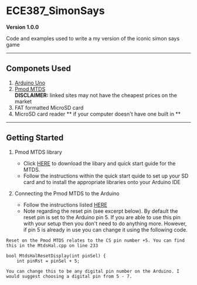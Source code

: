 # ECE387_SimonSays

**Version 1.0.0**

Code and examples used to write a my version of the iconic simon says game

---

## Componets Used

1. [Arduino Uno](https://store.arduino.cc/usa/arduino-uno-rev3)
2. [Pmod MTDS](https://store.digilentinc.com/pmod-mtds-multi-touch-display-system/)  
   **DISCLAIMER:** linked sites may not have the cheapest prices on the market
3. FAT formatted MicroSD card
4. MicroSD card reader ** if your computer doesn't have one built in **
---

## Getting Started

1. Pmod MTDS library 
   * Click [HERE](https://reference.digilentinc.com/reference/software/mtds/start) to download the libary and quick start guide for the MTDS.
   * Follow the instructions within the quick start quide to set up your SD card and to install the appropriate libraries onto your Arduino IDE

2. Connecting the Pmod MTDS to the Arduino  
   * Follow the instructions listed [HERE](https://forum.digilentinc.com/topic/9302-how-to-connect-a-pmod-mtds-to-an-arduino-uno/)  
   * Note regarding the reset pin (see excerpt below). By default the reset pin is set to the Arduino pin 5. If you are able to   use this pin with your setup then you don't need to do anything more. However, if pin 5 is already in use you can change it   using the following code.  
```
Reset on the Pmod MTDS relates to the CS pin number +5. You can find this in the MtdsHal.cpp on line 233  

bool MtdsHalResetDisplay(int pinSel) {
    int pinRst = pinSel + 5;

You can change this to be any digital pin number on the Arduino. I would suggest choosing a digital pin from 5 - 7.
```

